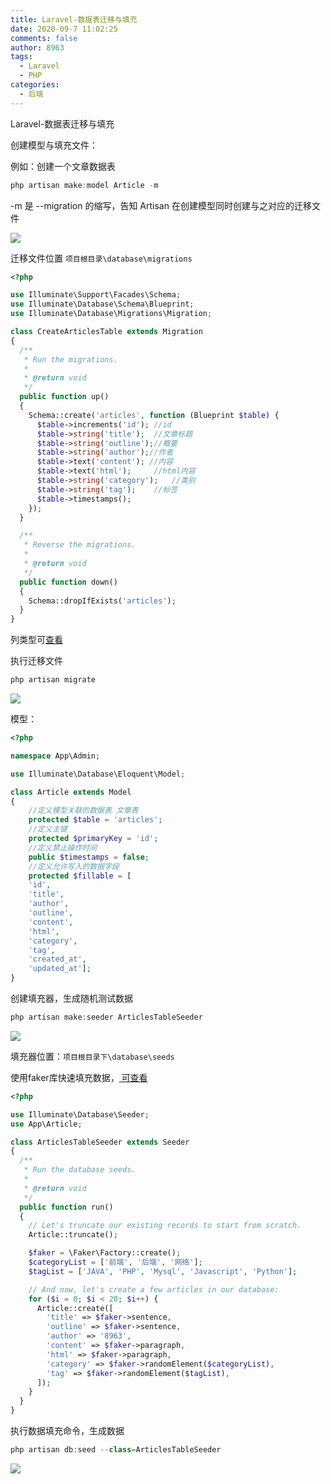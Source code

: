```yaml
---
title: Laravel-数据表迁移与填充
date: 2020-09-7 11:02:25
comments: false
author: 8963
tags:
  - Laravel
  - PHP
categories:
  - 后端
---
```


Laravel-数据表迁移与填充
<!-- more -->

创建模型与填充文件：

例如：创建一个文章数据表

```javascript
php artisan make:model Article -m
```

-m 是 --migration 的缩写，告知 Artisan 在创建模型同时创建与之对应的迁移文件

![](https://cdn.jsdelivr.net/gh/K8963/Imageshack@main/blog/202209070830770.png)

迁移文件位置   `项目根目录\database\migrations`

```php
<?php

use Illuminate\Support\Facades\Schema;
use Illuminate\Database\Schema\Blueprint;
use Illuminate\Database\Migrations\Migration;

class CreateArticlesTable extends Migration
{
  /**
   * Run the migrations.
   *
   * @return void
   */
  public function up()
  {
    Schema::create('articles', function (Blueprint $table) {
      $table->increments('id'); //id
      $table->string('title');	//文章标题
      $table->string('outline');//概要
      $table->string('author');//作者
      $table->text('content'); //内容
      $table->text('html');		//html内容
      $table->string('category');	//类别
      $table->string('tag');	//标签
      $table->timestamps();		
    });
  }

  /**
   * Reverse the migrations.
   *
   * @return void
   */
  public function down()
  {
    Schema::dropIfExists('articles');
  }
}

```

列类型可[查看](https://blog.csdn.net/weixin_36934930/article/details/100693183)

执行迁移文件

```php
php artisan migrate
```

![](https://cdn.jsdelivr.net/gh/K8963/Imageshack@main/blog/202209070830773.png)

模型：

```php
<?php

namespace App\Admin;

use Illuminate\Database\Eloquent\Model;

class Article extends Model
{
    //定义模型关联的数据表 文章表
    protected $table = 'articles';
    //定义主键
    protected $primaryKey = 'id';
    //定义禁止操作时间
    public $timestamps = false;
    //定义允许写入的数据字段
    protected $fillable = [
    'id', 
    'title',
    'author',
    'outline', 
    'content',
    'html',
    'category',
    'tag',
    'created_at', 
    'updated_at'];
}
```

创建填充器，生成随机测试数据

```php
php artisan make:seeder ArticlesTableSeeder
```

![](https://cdn.jsdelivr.net/gh/K8963/Imageshack@main/blog/202209070830192.png)

填充器位置：`项目根目录下\database\seeds`

使用faker库快速填充数据，[
可查看](https://www.cnblogs.com/jxl1996/p/10335920.html)

```php
<?php

use Illuminate\Database\Seeder;
use App\Article;

class ArticlesTableSeeder extends Seeder
{
  /**
   * Run the database seeds.
   *
   * @return void
   */
  public function run()
  {
    // Let's truncate our existing records to start from scratch.
    Article::truncate();

    $faker = \Faker\Factory::create();
    $categoryList = ['前端', '后端', '网络'];
    $tagList = ['JAVA', 'PHP', 'Mysql', 'Javascript', 'Python'];

    // And now, let's create a few articles in our database:
    for ($i = 0; $i < 20; $i++) {
      Article::create([
        'title' => $faker->sentence,
        'outline' => $faker->sentence,
        'author' => '8963',
        'content' => $faker->paragraph,
        'html' => $faker->paragraph,
        'category' => $faker->randomElement($categoryList),
        'tag' => $faker->randomElement($tagList),
      ]);
    }
  }
}
```

执行数据填充命令，生成数据

```php
php artisan db:seed --class=ArticlesTableSeeder
```

![](https://cdn.jsdelivr.net/gh/K8963/Imageshack@main/blog/202209070831552.png)